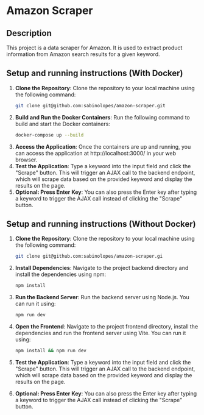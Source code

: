 # Amazon Scraper

## Description

This project is a data scraper for Amazon. It is used to extract product information from Amazon search results for a given keyword.

## Setup and running instructions (With Docker)

1. **Clone the Repository**: 
   Clone the repository to your local machine using the following command:
   ```bash
   git clone git@github.com:sabinolopes/amazon-scraper.git
2. **Build and Run the Docker Containers**:
   Run the following command to build and start the Docker containers:
   ```bash
   docker-compose up --build
3. **Access the Application**:
    Once the containers are up and running, you can access the application at http://localhost:3000/ in your web browser.
4.  **Test the Application**:
    Type a keyword into the input field and click the "Scrape" button. This will trigger an AJAX call to the backend endpoint, which will scrape data based on the provided keyword and display the results on the page.
5.  **Optional: Press Enter Key**:
    You can also press the Enter key after typing a keyword to trigger the AJAX call instead of clicking the "Scrape" button.
## Setup and running instructions (Without Docker)

1. **Clone the Repository**: 
   Clone the repository to your local machine using the following command:
   ```bash
   git clone git@github.com:sabinolopes/amazon-scraper.gi
2. **Install Dependencies**:
    Navigate to the project backend directory and install the dependencies using npm:
    ```bash
    npm install
3. **Run the Backend Server**:
    Run the backend server using Node.js. You can run it using:
    ```bash
    npm run dev
4.  **Open the Frontend**:
    Navigate to the project frontend directory, install the dependencies and run the frontend server using Vite. You can run it using:
    ```bash
    npm install && npm run dev
5.  **Test the Application**:
    Type a keyword into the input field and click the "Scrape" button. This will trigger an AJAX call to the backend endpoint, which will scrape data based on the provided keyword and display the results on the page.

6.  **Optional: Press Enter Key**:
    You can also press the Enter key after typing a keyword to trigger the AJAX call instead of clicking the "Scrape" button.